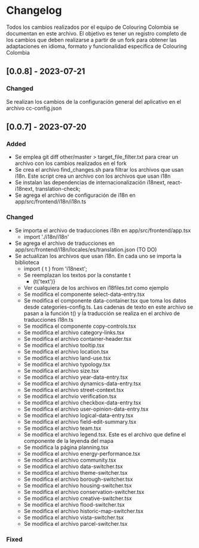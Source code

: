 # Changelog

Todos los cambios realizados por el equipo de Colouring Colombia se documentan en este archivo. El objetivo es tener un registro completo de los cambios que deben realizarse a partir de un fork para obtener las adaptaciones en idioma, formato y funcionalidad específica de Colouring Colombia

## [0.0.8] - 2023-07-21
### Changed
Se realizan los cambios de la configuración general del aplicativo en el archivo cc-config.json


## [0.0.7] - 2023-07-20
### Added
- Se emplea git diff other/master > target_file_filter.txt para crear un archivo con los cambios realizados en el fork
- Se crea el archivo find_changes.sh para filtrar los archivos que usan i18n. Este script crea un archivo con los archivos que usan i18n
- Se instalan las dependencias de internacionalización i18next, react-i18next, translation-check;
- Se agrega el archivo de configuración de i18n en app/src/frontend/i18n/i18n.ts

### Changed
- Se importa el archivo de traducciones i18n en app/src/frontend/app.tsx
    - import './i18n/i18n'
- Se agrega el archivo de traducciones en app/src/frontend/i18n/locales/es/translation.json (TO DO)
- Se actualizan los archivos que usan i18n. En cada uno se importa la biblioteca 
    - import { t } from 'i18next';
    - Se reemplazan los textos por la constante t
        - {t('text')}
    - Ver cualquiera de los archivos en i18files.txt como ejemplo
    - Se modifica el componente select-data-entry.tsx
    - Se modifica el componente data-container.tsx que toma los datos desde categories-config.ts. Las cadenas de texto en este archivo se pasan a la función t() y la traducción se realiza en el archivo de traducciones i18n.ts
    - Se modifica el componente copy-controls.tsx
    - Se modifica el archivo category-links.tsx
    - Se modifica el archivo container-header.tsx
    - Se modifica el archivo tooltip.tsx
    - Se modifica el archivo location.tsx
    - Se modifica el archivo land-use.tsx
    - Se modifica el archivo typology.tsx
    - Se modifica el archivo size.tsx
    - Se modifica el archivo year-data-entry.tsx
    - Se modifica el archivo dynamics-data-entry.tsx
    - Se modifica el archivo street-context.tsx
    - Se modifica el archvio verification.tsx
    - Se modifica el archivo checkbox-data-entry.tsx
    - Se modifica el archivo user-opinion-data-entry.tsx
    - Se modifica el archivo logical-data-entry.tsx
    - Se modifica el archivo field-edit-summary.tsx
    - Se modifica el archivo team.tsx
    - Se modifica el archivo legend.tsx. Este es el archivo que define el componente de la leyenda del mapa
    - Se modifica la página planning.tsx
    - Se modifica el archivo energy-performance.tsx
    - Se modifica el archivo community.tsx
    - Se modifica el archivo data-switcher.tsx
    - Se modifica el archivo theme-switcher.tsx
    - Se modifica el archivo borough-switcher.tsx
    - Se modifica el archivo housing-switcher.tsx
    - Se modifica el archivo conservation-switcher.tsx
    - Se modifica el archivo creative-switcher.tsx
    - Se modifica el archivo flood-switcher.tsx
    - Se modifica el archivo historic-map-switcher.tsx
    - Se modifica el archivo vista-switcher.tsx
    - Se modifica el archivo parcel-switcher.tsx



### Fixed


